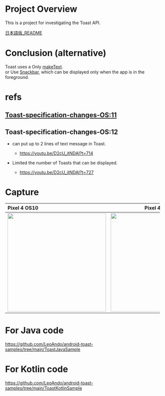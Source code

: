 # Project Overview

This is a project for investigating the Toast API.

[日本語版_README](https://github.com/LeoAndo/android-toast-samples/blob/main/readme/README_JP.md)


# Conclusion (alternative)
Toast uses a Only  [makeText](https://developer.android.com/reference/kotlin/android/widget/Toast?hl=ja#maketext).<br>
or Use [Snackbar](https://developer.android.com/reference/com/google/android/material/snackbar/Snackbar), which can be displayed only when the app is in the foreground.

# refs

## [Toast-specification-changes-OS:11](https://developer.android.com/about/versions/11/behavior-changes-11?hl=ja#toasts)

## Toast-specification-changes-OS:12
- can put up to 2 lines of text message in Toast. <br>
  - https://youtu.be/D2cU_itNDAI?t=714

- Limited the number of Toasts that can be displayed.
  -  https://youtu.be/D2cU_itNDAI?t=727

# Capture

| Pixel 4 OS10 | Pixel 4 OS11 |
|:---|:---:|
| <img src="https://user-images.githubusercontent.com/16476224/117284945-5f325080-aea2-11eb-8278-c68feb8765a6.gif" width=320 /> | <img src="https://user-images.githubusercontent.com/16476224/117284926-58a3d900-aea2-11eb-9179-1294d8b03caf.gif" width=320 /> |

# For Java code
https://github.com/LeoAndo/android-toast-samples/tree/main/ToastJavaSample
# For Kotlin code
https://github.com/LeoAndo/android-toast-samples/tree/main/ToastKotlinSample
